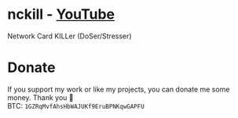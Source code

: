 # nckill - [YouTube](https://youtu.be/3WkfeReq12w)
Network Card KILLer (DoSer/Stresser)

# Donate
If you support my work or like my projects, you can donate me some money. Thank you 💙\
BTC: `1GZRqMvfAhsHbWAJUKf9EruBPNKqwGAPFU`
